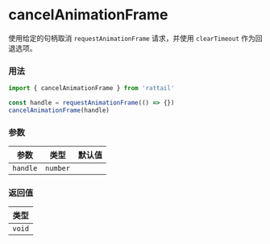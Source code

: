 # cancelAnimationFrame

使用给定的句柄取消 `requestAnimationFrame` 请求，并使用 `clearTimeout` 作为回退选项。

### 用法

```ts
import { cancelAnimationFrame } from 'rattail'

const handle = requestAnimationFrame(() => {})
cancelAnimationFrame(handle)
```

### 参数

| 参数     | 类型     | 默认值 |
| -------- | -------- | ------ |
| `handle` | `number` |        |

### 返回值

| 类型   |
| ------ |
| `void` |
